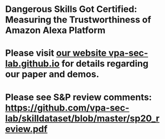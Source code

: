 # Dangerous Skills Got Certified: Measuring the Trustworthiness of Amazon Alexa Platform

# Please visit [our website vpa-sec-lab.github.io](vpa-sec-lab.github.io) for details regarding our paper and demos.

# Please see S&P review comments: https://github.com/vpa-sec-lab/skilldataset/blob/master/sp20_review.pdf

